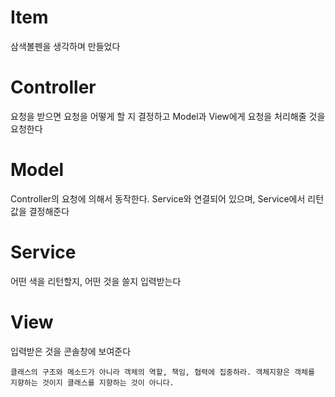 # Item
삼색볼펜을 생각하며 만들었다

# Controller 
요청을 받으면 요청을 어떻게 할 지 결정하고 Model과 View에게 요청을 처리해줄 것을 요청한다

# Model
Controller의 요청에 의해서 동작한다. Service와 연결되어 있으며, Service에서 리턴값을 결정해준다

# Service
어떤 색을 리턴할지, 어떤 것을 쓸지 입력받는다

# View
입력받은 것을 콘솔창에 보여준다

```
클래스의 구조와 메소드가 아니라 객체의 역할, 책임, 협력에 집중하라. 객체지향은 객체를 지향하는 것이지 클래스를 지향하는 것이 아니다.
```